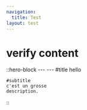 ```yaml
---
navigation:
  title: Test
layout: test  
---
```


# verify content

::hero-block
    ---
    ---
    #title
    hello

    #subtitle
    c'est un grosse    
    description.
::